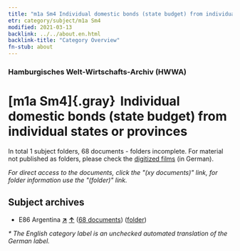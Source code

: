 ```yaml
---
title: "m1a Sm4 Individual domestic bonds (state budget) from individual states or provinces"
etr: category/subject/m1a Sm4
modified: 2021-03-13
backlink: ../../about.en.html
backlink-title: "Category Overview"
fn-stub: about
---
```


### Hamburgisches Welt-Wirtschafts-Archiv (HWWA)
# [m1a Sm4]{.gray}&#8201; Individual domestic bonds (state budget) from individual states or provinces&#160; 





In total 1 subject folders, 68 documents - folders incomplete.
For material not published as folders, please check the [digitized films](/film/h1_sh) (in German).

_For direct access to the documents, click the "(xy documents)" link, for folder information use the "(folder)" link._

## Subject archives


- E86 Argentina [**&nearr;**](../../../geo/i/141692/about.en.html "Argentina (all folders)") [**&uarr;**](../../../geo/about.en.html#E86 "Country category system") (<a href="https://pm20.zbw.eu/dfgview/sh/141692,144845" title="about: Argentina : Individual domestic bonds (state budget) from individual states or provinces" target="_blank">68 documents</a>) ([folder](../../../../folder/sh/1416xx/141692/1448xx/144845/about.en.html))


_* The English category label is an unchecked automated translation of the German label._

